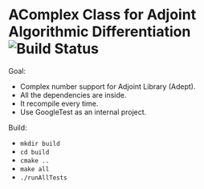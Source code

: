 # AComplex Class for Adjoint Algorithmic Differentiation ![Build Status](https://travis-ci.com/rcalxrc08/XComplexTest.svg?token=f7vN7DePVEtSchNhUz16&branch=ClionBranch)

Goal:

- Complex number support for Adjoint Library (Adept).
- All the dependencies are inside.
- It recompile every time.
- Use GoogleTest as an internal project.

Build:

- `mkdir build`
- `cd build`
- `cmake ..`
- `make all`
- `./runAllTests`
